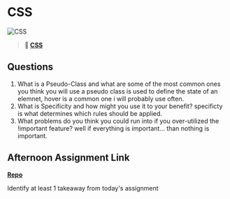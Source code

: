 # CSS

![CSS](https://bcw.blob.core.windows.net/public/cssUnit/1411879719053976)

> **📖 [CSS](https://codeworksacademy.com/fs-student-guide/resources/wk1/03-CSS)**

## Questions

1. What is a Pseudo-Class and what are some of the most common ones you think you will use
a pseudo class is used to define the state of an elemnet, hover is a common one i will probably use often.
2. What is Specificity and how might you use it to your benefit?
specificty is what determines which rules should be applied.
3. What problems do you think you could run into if you over-utilized the !important feature?
well if everything is important... than nothing is important.

## Afternoon Assignment Link

**[Repo](https://github.com/EllaMarcum/Resume)**

Identify at least 1 takeaway from today's assignment

